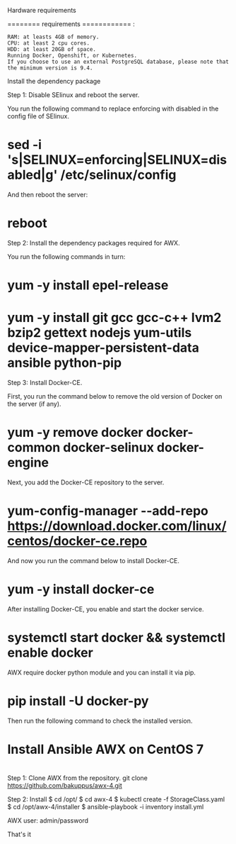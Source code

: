 Hardware requirements

========  requirements ============ :

    RAM: at leasts 4GB of memory.
    CPU: at least 2 cpu cores.
    HDD: at least 20GB of space.
    Running Docker, Openshift, or Kubernetes.
    If you choose to use an external PostgreSQL database, please note that the minimum version is 9.4.

Install the dependency package

Step 1: Disable SElinux and reboot the server.

You run the following command to replace enforcing with disabled in the config file of SElinux.

# sed -i 's|SELINUX=enforcing|SELINUX=disabled|g' /etc/selinux/config

And then reboot the server:

# reboot

Step 2: Install the dependency packages required for AWX.

You run the following commands in turn:

# yum -y install epel-release
# yum -y install git gcc gcc-c++ lvm2 bzip2 gettext nodejs yum-utils device-mapper-persistent-data ansible python-pip

Step 3: Install Docker-CE.

First, you run the command below to remove the old version of Docker on the server (if any).

# yum -y remove docker docker-common docker-selinux docker-engine

Next, you add the Docker-CE repository to the server.

# yum-config-manager --add-repo https://download.docker.com/linux/centos/docker-ce.repo

And now you run the command below to install Docker-CE.

# yum -y install docker-ce

After installing Docker-CE, you enable and start the docker service.

# systemctl start docker && systemctl enable docker

AWX require docker python module and you can install it via pip.

# pip install -U docker-py

Then run the following command to check the installed version.


# Install Ansible AWX on CentOS 7
# ################################

Step 1: Clone AWX from the repository.
git clone  https://github.com/bakuppus/awx-4.git

Step 2: Install
$ cd /opt/
$ cd awx-4
$ kubectl create -f StorageClass.yaml 
$ cd /opt/awx-4/installer
$ ansible-playbook -i inventory install.yml 

AWX user: admin/password

That's it
